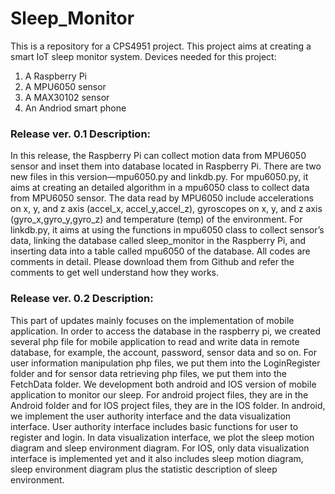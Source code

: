 # Sleep_Monitor
This is a repository for a CPS4951 project. 
This project aims at creating a smart IoT sleep monitor system.
Devices needed for this project:
1. A Raspberry Pi
2. A MPU6050 sensor
3. A MAX30102 sensor
4. An Andriod smart phone


### Release ver. 0.1 Description:
In this release, the Raspberry Pi can collect motion data from MPU6050 sensor and inset them into database located in Raspberry Pi.
There are two new files in this version—mpu6050.py and linkdb.py. 
For mpu6050.py, it aims at creating an detailed algorithm in a mpu6050 class to collect data from MPU6050 sensor. The data read by MPU6050 include accelerations on x, y, and z axis (accel_x, accel_y,accel_z), gyroscopes on x, y, and z axis (gyro_x,gyro_y,gyro_z) and temperature (temp) of the environment. 
For linkdb.py, it aims at using the functions in mpu6050 class to collect sensor’s data, linking the database called sleep_monitor in the Raspberry Pi, and inserting data into a table called mpu6050 of the database. 
All codes are comments in detail. Please download them from Github and refer the comments to get well understand how they works. 

### Release ver. 0.2 Description:
This part of updates mainly focuses on the implementation of mobile application. In order to access the database in the raspberry pi, we created several php file for mobile application to read and write data in remote database, for example, the account, password, sensor data and so on. For user information manipulation php files, we put them into the LoginRegister folder and for sensor data retrieving php files, we put them into the FetchData folder. 
We development both android and IOS version of mobile application to monitor our sleep. For android project files, they are in the Android folder and for IOS project files, they are in the IOS folder. 
In android, we implement the user authority interface and the data visualization interface. User authority interface includes basic functions for user to register and login. In data visualization interface, we plot the sleep motion diagram and sleep environment diagram. 
For IOS, only data visualization interface is implemented yet and it also includes sleep motion diagram, sleep environment diagram plus the statistic description of sleep environment. 
